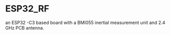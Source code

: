 # ESP32_RF
an ESP32 -C3 based board with a BMI055 inertial measurement unit and 2.4 GHz PCB antenna.
